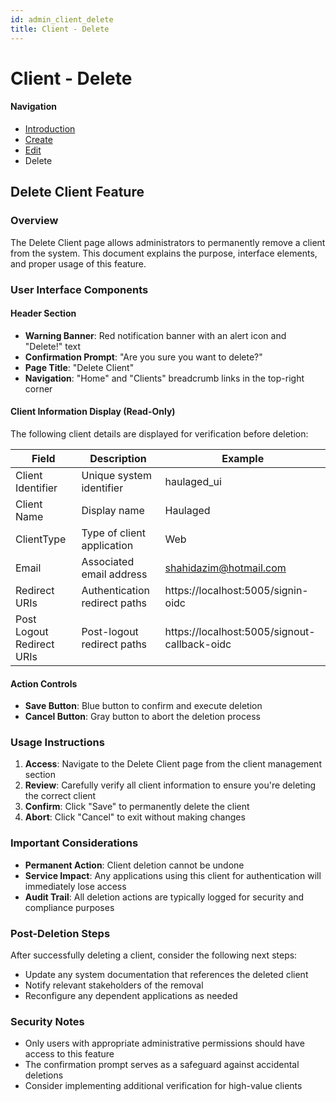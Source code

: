 ```yaml
---
id: admin_client_delete
title: Client - Delete
---
```


# Client - Delete

#### Navigation
- [Introduction](Clients.md)
- [Create](ClientCreate.md)
- [Edit](ClientEdit.md)
- Delete

## Delete Client Feature

### Overview
The Delete Client page allows administrators to permanently remove a client from the system. This document explains the purpose, interface elements, and proper usage of this feature.

### User Interface Components

#### Header Section
- **Warning Banner**: Red notification banner with an alert icon and "Delete!" text
- **Confirmation Prompt**: "Are you sure you want to delete?"
- **Page Title**: "Delete Client"
- **Navigation**: "Home" and "Clients" breadcrumb links in the top-right corner

#### Client Information Display (Read-Only)
The following client details are displayed for verification before deletion:

| Field | Description | Example |
|-------|-------------|---------|
| Client Identifier | Unique system identifier | haulaged_ui |
| Client Name | Display name | Haulaged |
| ClientType | Type of client application | Web |
| Email | Associated email address | shahidazim@hotmail.com |
| Redirect URIs | Authentication redirect paths | https://localhost:5005/signin-oidc |
| Post Logout Redirect URIs | Post-logout redirect paths | https://localhost:5005/signout-callback-oidc |

#### Action Controls
- **Save Button**: Blue button to confirm and execute deletion
- **Cancel Button**: Gray button to abort the deletion process

### Usage Instructions

1. **Access**: Navigate to the Delete Client page from the client management section
2. **Review**: Carefully verify all client information to ensure you're deleting the correct client
3. **Confirm**: Click "Save" to permanently delete the client
4. **Abort**: Click "Cancel" to exit without making changes

### Important Considerations

- **Permanent Action**: Client deletion cannot be undone
- **Service Impact**: Any applications using this client for authentication will immediately lose access
- **Audit Trail**: All deletion actions are typically logged for security and compliance purposes

### Post-Deletion Steps

After successfully deleting a client, consider the following next steps:
- Update any system documentation that references the deleted client
- Notify relevant stakeholders of the removal
- Reconfigure any dependent applications as needed

### Security Notes

- Only users with appropriate administrative permissions should have access to this feature
- The confirmation prompt serves as a safeguard against accidental deletions
- Consider implementing additional verification for high-value clients
